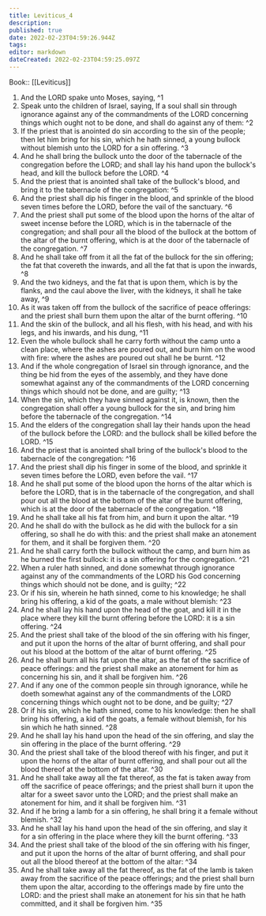 ```yaml
---
title: Leviticus_4
description: 
published: true
date: 2022-02-23T04:59:26.944Z
tags: 
editor: markdown
dateCreated: 2022-02-23T04:59:25.097Z
---
```


 Book:: [[Leviticus]]
 1. And the LORD spake unto Moses, saying, ^1
 2. Speak unto the children of Israel, saying, If a soul shall sin through ignorance against any of the commandments of the LORD concerning things which ought not to be done, and shall do against any of them: ^2
 3. If the priest that is anointed do sin according to the sin of the people; then let him bring for his sin, which he hath sinned, a young bullock without blemish unto the LORD for a sin offering. ^3
 4. And he shall bring the bullock unto the door of the tabernacle of the congregation before the LORD; and shall lay his hand upon the bullock's head, and kill the bullock before the LORD. ^4
 5. And the priest that is anointed shall take of the bullock's blood, and bring it to the tabernacle of the congregation: ^5
 6. And the priest shall dip his finger in the blood, and sprinkle of the blood seven times before the LORD, before the vail of the sanctuary. ^6
 7. And the priest shall put some of the blood upon the horns of the altar of sweet incense before the LORD, which is in the tabernacle of the congregation; and shall pour all the blood of the bullock at the bottom of the altar of the burnt offering, which is at the door of the tabernacle of the congregation. ^7
 8. And he shall take off from it all the fat of the bullock for the sin offering; the fat that covereth the inwards, and all the fat that is upon the inwards, ^8
 9. And the two kidneys, and the fat that is upon them, which is by the flanks, and the caul above the liver, with the kidneys, it shall he take away, ^9
 10. As it was taken off from the bullock of the sacrifice of peace offerings: and the priest shall burn them upon the altar of the burnt offering. ^10
 11. And the skin of the bullock, and all his flesh, with his head, and with his legs, and his inwards, and his dung, ^11
 12. Even the whole bullock shall he carry forth without the camp unto a clean place, where the ashes are poured out, and burn him on the wood with fire: where the ashes are poured out shall he be burnt. ^12
 13. And if the whole congregation of Israel sin through ignorance, and the thing be hid from the eyes of the assembly, and they have done somewhat against any of the commandments of the LORD concerning things which should not be done, and are guilty; ^13
 14. When the sin, which they have sinned against it, is known, then the congregation shall offer a young bullock for the sin, and bring him before the tabernacle of the congregation. ^14
 15. And the elders of the congregation shall lay their hands upon the head of the bullock before the LORD: and the bullock shall be killed before the LORD. ^15
 16. And the priest that is anointed shall bring of the bullock's blood to the tabernacle of the congregation: ^16
 17. And the priest shall dip his finger in some of the blood, and sprinkle it seven times before the LORD, even before the vail. ^17
 18. And he shall put some of the blood upon the horns of the altar which is before the LORD, that is in the tabernacle of the congregation, and shall pour out all the blood at the bottom of the altar of the burnt offering, which is at the door of the tabernacle of the congregation. ^18
 19. And he shall take all his fat from him, and burn it upon the altar. ^19
 20. And he shall do with the bullock as he did with the bullock for a sin offering, so shall he do with this: and the priest shall make an atonement for them, and it shall be forgiven them. ^20
 21. And he shall carry forth the bullock without the camp, and burn him as he burned the first bullock: it is a sin offering for the congregation. ^21
 22. When a ruler hath sinned, and done somewhat through ignorance against any of the commandments of the LORD his God concerning things which should not be done, and is guilty; ^22
 23. Or if his sin, wherein he hath sinned, come to his knowledge; he shall bring his offering, a kid of the goats, a male without blemish: ^23
 24. And he shall lay his hand upon the head of the goat, and kill it in the place where they kill the burnt offering before the LORD: it is a sin offering. ^24
 25. And the priest shall take of the blood of the sin offering with his finger, and put it upon the horns of the altar of burnt offering, and shall pour out his blood at the bottom of the altar of burnt offering. ^25
 26. And he shall burn all his fat upon the altar, as the fat of the sacrifice of peace offerings: and the priest shall make an atonement for him as concerning his sin, and it shall be forgiven him. ^26
 27. And if any one of the common people sin through ignorance, while he doeth somewhat against any of the commandments of the LORD concerning things which ought not to be done, and be guilty; ^27
 28. Or if his sin, which he hath sinned, come to his knowledge: then he shall bring his offering, a kid of the goats, a female without blemish, for his sin which he hath sinned. ^28
 29. And he shall lay his hand upon the head of the sin offering, and slay the sin offering in the place of the burnt offering. ^29
 30. And the priest shall take of the blood thereof with his finger, and put it upon the horns of the altar of burnt offering, and shall pour out all the blood thereof at the bottom of the altar. ^30
 31. And he shall take away all the fat thereof, as the fat is taken away from off the sacrifice of peace offerings; and the priest shall burn it upon the altar for a sweet savor unto the LORD; and the priest shall make an atonement for him, and it shall be forgiven him. ^31
 32. And if he bring a lamb for a sin offering, he shall bring it a female without blemish. ^32
 33. And he shall lay his hand upon the head of the sin offering, and slay it for a sin offering in the place where they kill the burnt offering. ^33
 34. And the priest shall take of the blood of the sin offering with his finger, and put it upon the horns of the altar of burnt offering, and shall pour out all the blood thereof at the bottom of the altar: ^34
 35. And he shall take away all the fat thereof, as the fat of the lamb is taken away from the sacrifice of the peace offerings; and the priest shall burn them upon the altar, according to the offerings made by fire unto the LORD: and the priest shall make an atonement for his sin that he hath committed, and it shall be forgiven him. ^35
